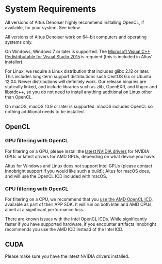 # System Requirements

All versions of Altus Denoiser highly recommend installing OpenCL, if available, for your system. See below.

All versions of Altus Denoiser work on 64-bit computers and operating systems only.

On Windows, Windows 7 or later is supported.
The [Microsoft Visual C++ Redistributable for Visual Studio 2015][vc2015rt] is required (this is included in Altus' installer).

[vc2015rt]: https://www.microsoft.com/en-us/download/details.aspx?id=48145

For Linux, we require a Linux distribution that includes glibc 2.12 or later.
This includes long-term support distributions such CentOS 6.x or Ubuntu 12.04.
Newer distributions will definitely work.
Our release binaries are statically linked, and include libraries such as zlib, OpenEXR, and libgcc and libstdc++, so you do not need to install anything additional on Linux  other than OpenCL.

On macOS, macOS 10.9 or later is supported. macOS includes OpenCL so nothing additional needs to be installed.

## OpenCL

### GPU filtering with OpenCL

For filtering on a GPU, please install the [latest NVIDIA drivers][nvidia-driver] for NVIDIA GPUs or latest drivers for AMD GPUs, depending on what device you have.

Altus for Windows and Linux does not support Intel GPUs (please contact Innobright support if you would like such a build); Altus for macOS does, and will use the OpenCL ICD included with macOS.

[nvidia-driver]: http://www.nvidia.com/Download/index.aspx?lang=en-us

### CPU filtering with OpenCL

For filtering on a CPU, we recommend that you [use the AMD OpenCL ICD][amd-opencl], available as part of their APP SDK. It will run on both Intel and AMD CPUs, albeit at a significant performance loss.

[amd-opencl]: http://developer.amd.com/tools-and-sdks/opencl-zone/amd-accelerated-parallel-processing-app-sdk/

There are known issues with the [Intel OpenCL ICDs][intel-icd]. While significantly faster if you have supported hardware, if you encounter artifacts Innobright recommends you use the AMD ICD instead of the Intel ICD.

[intel-icd]: https://software.intel.com/en-us/articles/opencl-drivers

## CUDA

Please make sure you have the latest NVIDIA drivers installed.
